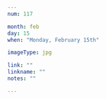 ```yaml
---
num: 117

month: feb
day: 15
when: "Monday, February 15th"

imageType: jpg

link: ""
linkname: ""
notes: ""

---
```


